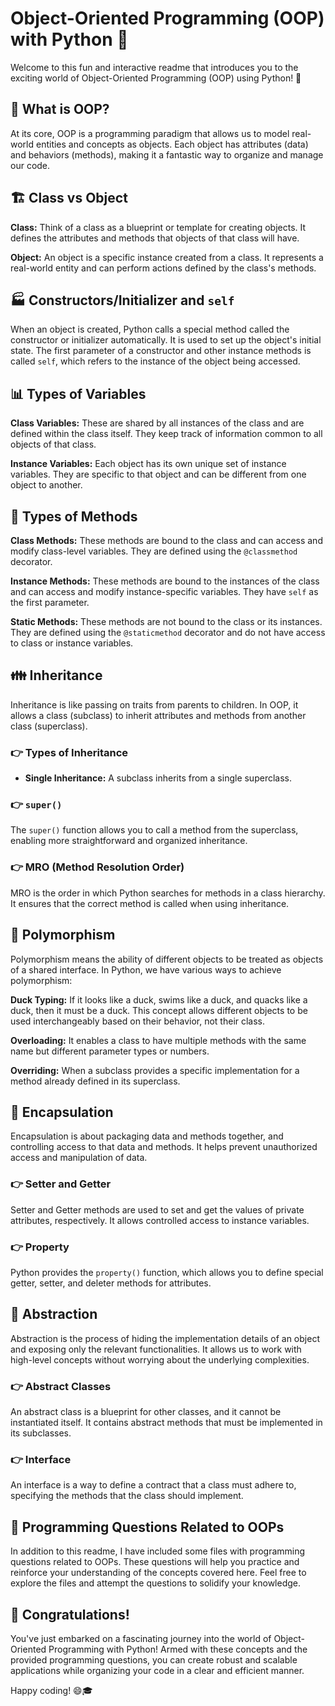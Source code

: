 # Object-Oriented Programming (OOP) with Python 🐍

Welcome to this fun and interactive readme that introduces you to the exciting world of Object-Oriented Programming (OOP) using Python! 🎉

## 🤔 What is OOP?

At its core, OOP is a programming paradigm that allows us to model real-world entities and concepts as objects. Each object has attributes (data) and behaviors (methods), making it a fantastic way to organize and manage our code.

## 🏗️ Class vs Object

**Class:** Think of a class as a blueprint or template for creating objects. It defines the attributes and methods that objects of that class will have.

**Object:** An object is a specific instance created from a class. It represents a real-world entity and can perform actions defined by the class's methods.

## 🏭 Constructors/Initializer and `self`

When an object is created, Python calls a special method called the constructor or initializer automatically. It is used to set up the object's initial state. The first parameter of a constructor and other instance methods is called `self`, which refers to the instance of the object being accessed.

## 📊 Types of Variables

**Class Variables:** These are shared by all instances of the class and are defined within the class itself. They keep track of information common to all objects of that class.

**Instance Variables:** Each object has its own unique set of instance variables. They are specific to that object and can be different from one object to another.

## 🔧 Types of Methods

**Class Methods:** These methods are bound to the class and can access and modify class-level variables. They are defined using the `@classmethod` decorator.

**Instance Methods:** These methods are bound to the instances of the class and can access and modify instance-specific variables. They have `self` as the first parameter.

**Static Methods:** These methods are not bound to the class or its instances. They are defined using the `@staticmethod` decorator and do not have access to class or instance variables.

## 👪 Inheritance

Inheritance is like passing on traits from parents to children. In OOP, it allows a class (subclass) to inherit attributes and methods from another class (superclass).

### 👉 Types of Inheritance

- **Single Inheritance:** A subclass inherits from a single superclass.

### 👉 `super()`

The `super()` function allows you to call a method from the superclass, enabling more straightforward and organized inheritance.

### 👉 MRO (Method Resolution Order)

MRO is the order in which Python searches for methods in a class hierarchy. It ensures that the correct method is called when using inheritance.

## 🦆 Polymorphism

Polymorphism means the ability of different objects to be treated as objects of a shared interface. In Python, we have various ways to achieve polymorphism:

**Duck Typing:** If it looks like a duck, swims like a duck, and quacks like a duck, then it must be a duck. This concept allows different objects to be used interchangeably based on their behavior, not their class.

**Overloading:** It enables a class to have multiple methods with the same name but different parameter types or numbers.

**Overriding:** When a subclass provides a specific implementation for a method already defined in its superclass.

## 🧪 Encapsulation

Encapsulation is about packaging data and methods together, and controlling access to that data and methods. It helps prevent unauthorized access and manipulation of data.

### 👉 Setter and Getter

Setter and Getter methods are used to set and get the values of private attributes, respectively. It allows controlled access to instance variables.

### 👉 Property

Python provides the `property()` function, which allows you to define special getter, setter, and deleter methods for attributes.

## 🚀 Abstraction

Abstraction is the process of hiding the implementation details of an object and exposing only the relevant functionalities. It allows us to work with high-level concepts without worrying about the underlying complexities.

### 👉 Abstract Classes

An abstract class is a blueprint for other classes, and it cannot be instantiated itself. It contains abstract methods that must be implemented in its subclasses.

### 👉 Interface

An interface is a way to define a contract that a class must adhere to, specifying the methods that the class should implement.

## 📂 Programming Questions Related to OOPs

In addition to this readme, I have included some files with programming questions related to OOPs. These questions will help you practice and reinforce your understanding of the concepts covered here. Feel free to explore the files and attempt the questions to solidify your knowledge.

## 🌟 Congratulations!

You've just embarked on a fascinating journey into the world of Object-Oriented Programming with Python! Armed with these concepts and the provided programming questions, you can create robust and scalable applications while organizing your code in a clear and efficient manner.

Happy coding! 😄🎓
